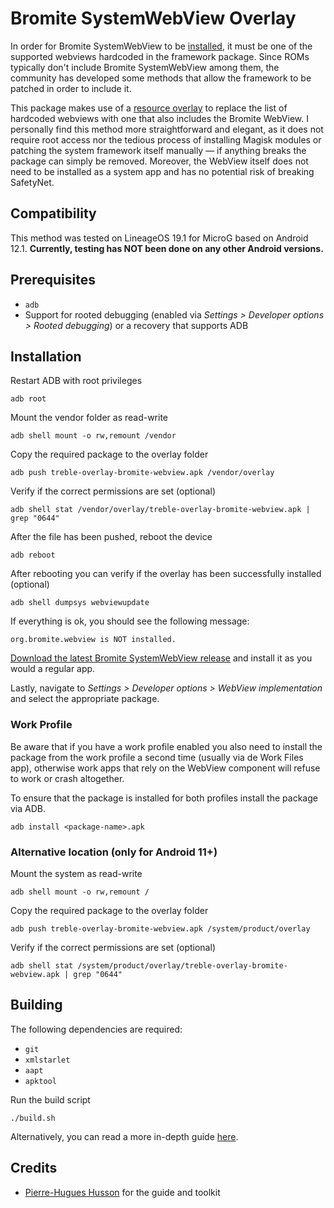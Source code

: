 # Bromite SystemWebView Overlay

In order for Bromite SystemWebView to be [installed](https://github.com/bromite/bromite/wiki/Installing-SystemWebView), it must be one of the supported webviews hardcoded in the framework package. Since ROMs typically don't include Bromite SystemWebView among them, the community has developed some methods that allow the framework to be patched in order to include it.

This package makes use of a [resource overlay](https://source.android.com/docs/core/architecture/rros) to replace the list of hardcoded webviews with one that also includes the Bromite WebView. I personally find this method more straightforward and elegant, as it does not require root access nor the tedious process of installing Magisk modules or patching the system framework itself manually — if anything breaks the package can simply be removed. Moreover, the WebView itself does not need to be installed as a system app and has no potential risk of breaking SafetyNet.

## Compatibility

This method was tested on LineageOS 19.1 for MicroG based on Android 12.1. **Currently, testing has NOT been done on any other Android versions.**

## Prerequisites

* `adb`
* Support for rooted debugging (enabled via *Settings > Developer options > Rooted debugging*) or a recovery that supports ADB

## Installation

Restart ADB with root privileges

`adb root`

Mount the vendor folder as read-write

`adb shell mount -o rw,remount /vendor`

Copy the required package to the overlay folder

`adb push treble-overlay-bromite-webview.apk /vendor/overlay`

Verify if the correct permissions are set (optional)

`adb shell stat /vendor/overlay/treble-overlay-bromite-webview.apk | grep "0644"`

After the file has been pushed, reboot the device

`adb reboot`

After rebooting you can verify if the overlay has been successfully installed (optional)

`adb shell dumpsys webviewupdate`

If everything is ok, you should see the following message:

`org.bromite.webview is NOT installed.`

[Download the latest Bromite SystemWebView release](https://www.bromite.org/system_web_view) and install it as you would a regular app. 

Lastly, navigate to *Settings > Developer options > WebView implementation* and select the appropriate package.

### Work Profile

Be aware that if you have a work profile enabled you also need to install the package from the work profile a second time (usually via de Work Files app), otherwise work apps that rely on the WebView component will refuse to work or crash altogether. 

To ensure that the package is installed for both profiles install the package via ADB.

`adb install <package-name>.apk`

### Alternative location (only for Android 11+)

Mount the system as read-write

`adb shell mount -o rw,remount /`

Copy the required package to the overlay folder

`adb push treble-overlay-bromite-webview.apk /system/product/overlay`

Verify if the correct permissions are set (optional)

`adb shell stat /system/product/overlay/treble-overlay-bromite-webview.apk | grep "0644"`

## Building

The following dependencies are required:

* `git`
* `xmlstarlet`
* `aapt`
* `apktool`

Run the build script

`./build.sh`

Alternatively, you can read a more in-depth guide [here](https://github.com/phhusson/treble_experimentations/wiki/How-to-create-an-overlay%3F).

## Credits

* [Pierre-Hugues Husson](https://github.com/phhusson) for the guide and toolkit



